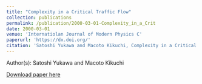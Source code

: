 ```yaml
---
title: "Complexity in a Critical Traffic Flow"
collection: publications
permalink: /publication/2000-03-01-Complexity_in_a_Crit
date: 2000-03-01
venue: 'Internatiolan Journal of Modern Physics C'
paperurl: 'https://dx.doi.org/'
citation: 'Satoshi Yukawa and Macoto Kikuchi, Complexity in a Critical Traffic Flow, Internatiolan Journal of Modern Physics C, <b>11</b>, 221, (2000)'
---
```


Author(s): Satoshi Yukawa and Macoto Kikuchi


<a href='https://dx.doi.org/'>Download paper here</a>
